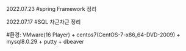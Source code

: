 2022.07.23
#spring Framework 정리 

2022.07.17
#SQL 차근차근 정리

#환경: VMware(16 Player) + centos7(CentOS-7-x86_64-DVD-2009) + mysql8.0.29 + putty + dbeaver

